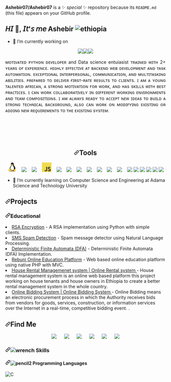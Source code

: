 **Ashebir07/Ashebir07** is a ✨ _special_ ✨ repository because its `README.md` (this file) appears on your GitHub profile.


## 𝘏𝘐 👋, 𝘐𝘵'𝘴 𝘮𝘦 Ashebir <img class="emoji" alt="ethiopia" src="https://github.githubassets.com/images/icons/emoji/unicode/1f1ea-1f1f9.png" width="20" height="20">

- 🔭 I’m currently working on 

<p dir="auto" align="center">
  <a target="_blank" rel="noopener noreferrer nofollow" href="https://camo.githubusercontent.com/289c972697635b040704de4cfcb568e9f4fc0a5ae941d46e28fe5fe68072d10f/68747470733a2f2f696d672e736869656c64732e696f2f62616467652f436f6d7075746572253230456e67696e6565722de29e952d626c75653f7374796c653d666f722d7468652d6261646765266c6f676f3d6c696e7578266c6f676f436f6c6f723d626c61636b266c6162656c436f6c6f723d677265656e26636f6c6f723d666666666666"><img src="https://camo.githubusercontent.com/289c972697635b040704de4cfcb568e9f4fc0a5ae941d46e28fe5fe68072d10f/68747470733a2f2f696d672e736869656c64732e696f2f62616467652f436f6d7075746572253230456e67696e6565722de29e952d626c75653f7374796c653d666f722d7468652d6261646765266c6f676f3d6c696e7578266c6f676f436f6c6f723d626c61636b266c6162656c436f6c6f723d677265656e26636f6c6f723d666666666666" data-canonical-src="https://img.shields.io/badge/Computer%20Engineer-➕-blue?style=for-the-badge&amp;logo=linux&amp;logoColor=black&amp;labelColor=green&amp;color=ffffff" style="max-width: 100%;"></a><a target="_blank" rel="noopener noreferrer nofollow" href="https://camo.githubusercontent.com/20122788d4b580733d3a5220561c3e7419ba5e18072e37af8b0704d614379605/68747470733a2f2f696d672e736869656c64732e696f2f62616467652f507974686f6e253230446576656c6f7065722de29e952d677265656e3f7374796c653d666f722d7468652d6261646765266c6f676f3d707974686f6e266c6162656c436f6c6f723d66666666303026636f6c6f723d666666666666"><img src="https://camo.githubusercontent.com/20122788d4b580733d3a5220561c3e7419ba5e18072e37af8b0704d614379605/68747470733a2f2f696d672e736869656c64732e696f2f62616467652f507974686f6e253230446576656c6f7065722de29e952d677265656e3f7374796c653d666f722d7468652d6261646765266c6f676f3d707974686f6e266c6162656c436f6c6f723d66666666303026636f6c6f723d666666666666" data-canonical-src="https://img.shields.io/badge/Python%20Developer-➕-green?style=for-the-badge&amp;logo=python&amp;labelColor=ffff00&amp;color=ffffff" style="max-width: 100%;"></a><a target="_blank" rel="noopener noreferrer nofollow" href="https://camo.githubusercontent.com/1bfed4e4d3e2173cbf7f7c19be61d55c3a5607e1169da2b7edd2a952f14d18de/68747470733a2f2f696d672e736869656c64732e696f2f62616467652f436f6d706574697469766525323050726f6772616d65722d2d677265656e3f7374796c653d666f722d7468652d6261646765266c6f676f3d61636d266c6162656c436f6c6f723d72656426636f6c6f723d323232373265"><img src="https://camo.githubusercontent.com/1bfed4e4d3e2173cbf7f7c19be61d55c3a5607e1169da2b7edd2a952f14d18de/68747470733a2f2f696d672e736869656c64732e696f2f62616467652f436f6d706574697469766525323050726f6772616d65722d2d677265656e3f7374796c653d666f722d7468652d6261646765266c6f676f3d61636d266c6162656c436f6c6f723d72656426636f6c6f723d323232373265" data-canonical-src="https://img.shields.io/badge/Competitive%20Programer--green?style=for-the-badge&amp;logo=acm&amp;labelColor=red&amp;color=22272e" style="max-width: 100%;"></a> 
</p>


<p dir="auto" align="justify">ᴍᴏᴛɪᴠᴀᴛᴇᴅ  ᴘʏᴛʜᴏɴ ᴅᴇᴠᴇʟᴏᴘᴇʀ and Data science entuiasist ᴛʀᴀɪɴᴇᴅ ᴡɪᴛʜ 2+ ʏᴇᴀʀs ᴏғ ᴇxᴘᴇʀɪᴇɴᴄᴇ. ʜɪɢʜʟʏ ᴇғғᴇᴄᴛɪᴠᴇ ᴀᴛ ʙᴀᴄᴋᴇɴᴅ ᴡᴇʙ ᴅᴇᴠᴇʟᴏᴘᴍᴇɴᴛ  ᴀɴᴅ ᴛᴀsᴋ ᴀᴜᴛᴏᴍᴀᴛɪᴏɴ. ᴇxᴄᴇᴘᴛɪᴏɴᴀʟ ɪɴᴛᴇʀᴘᴇʀsᴏɴᴀʟ, ᴄᴏᴍᴍᴜɴɪᴄᴀᴛɪᴏɴ, ᴀɴᴅ ᴍᴜʟᴛɪᴛᴀsᴋɪɴɢ ᴀʙɪʟɪᴛɪᴇs. ᴘʀᴇᴘᴀʀᴇᴅ ᴛᴏ ᴅᴇʟɪᴠᴇʀ ғɪʀsᴛ-ʀᴀᴛᴇ ʀᴇsᴜʟᴛs ᴛᴏ ᴄʟɪᴇɴᴛs. ɪ ᴀᴍ ᴀ ʏᴏᴜɴɢ ᴛᴀʟᴇɴᴛᴇᴅ ᴀғʀɪᴄᴀɴ, ᴀ sᴛʀᴏɴɢ ᴍᴏᴛɪᴠᴀᴛɪᴏɴ ғᴏʀ ᴡᴏʀᴋ, ᴀɴᴅ ʜᴀs sᴋɪʟʟs ᴡɪᴛʜ ʙᴇsᴛ ᴘʀᴀᴄᴛɪᴄᴇs. ɪ ᴄᴀɴ ᴡᴏʀᴋ ᴄᴏʟʟᴀʙᴏʀᴀᴛɪᴠᴇʟʏ ɪɴ ᴅɪғғᴇʀᴇɴᴛ ᴡᴏʀᴋɪɴɢ ᴇɴᴠɪʀᴏɴᴍᴇɴᴛs ᴀɴᴅ ᴛᴇᴀᴍ ᴄᴏᴍᴘᴏsɪᴛɪᴏɴs. ɪ ᴀᴍ ᴀʟᴡᴀʏs ʀᴇᴀᴅʏ ᴛᴏ ᴀᴄᴄᴇᴘᴛ ɴᴇᴡ ɪᴅᴇᴀs ᴛᴏ ʙᴜɪʟᴅ ᴀ sᴛʀᴏɴɢ ᴛᴇᴄʜɴɪᴄᴀʟ ʙᴀᴄᴋɢʀᴏᴜɴᴅ, ᴀʟsᴏ ᴄᴀɴ ᴡᴏʀᴋ ᴏɴ ᴍᴏᴅɪғʏɪɴɢ ᴇxɪsᴛɪɴɢ ᴏʀ ᴀᴅᴅɪɴɢ ɴᴇᴡ ʀᴇǫᴜɪʀᴇᴍᴇɴᴛs ᴛᴏ ᴛʜᴇ ᴇxɪsᴛɪɴɢ sʏsᴛᴇᴍ.</p>

<br></br>
<br></br>
<h2 dir="auto" align="center"><a id="user-content-tools" class="anchor" aria-hidden="true" href="#tools"><svg class="octicon octicon-link" viewBox="0 0 16 16" version="1.1" width="16" height="16" aria-hidden="true"><path fill-rule="evenodd" d="M7.775 3.275a.75.75 0 001.06 1.06l1.25-1.25a2 2 0 112.83 2.83l-2.5 2.5a2 2 0 01-2.83 0 .75.75 0 00-1.06 1.06 3.5 3.5 0 004.95 0l2.5-2.5a3.5 3.5 0 00-4.95-4.95l-1.25 1.25zm-4.69 9.64a2 2 0 010-2.83l2.5-2.5a2 2 0 012.83 0 .75.75 0 001.06-1.06 3.5 3.5 0 00-4.95 0l-2.5 2.5a3.5 3.5 0 004.95 4.95l1.25-1.25a.75.75 0 00-1.06-1.06l-1.25 1.25a2 2 0 01-2.83 0z"></path></svg></a>Tools</h2>



<p dir="auto" align="center">
  <a href="https://linux.org" rel="nofollow"><img src="https://raw.githubusercontent.com/devicons/devicon/master/icons/linux/linux-original.svg" style="max-width: 100%;" height="30"></a> &nbsp;&nbsp;
  <a href="https://www.python.org" rel="nofollow"><img src="https://camo.githubusercontent.com/90746d48fe18e3173e3c0a920b4e0d553281c7bcd436c013e620892f977a4654/68747470733a2f2f7777772e707974686f6e2e6f72672f7374617469632f66617669636f6e2e69636f" data-canonical-src="https://www.python.org/static/favicon.ico" style="max-width: 100%;" height="30"></a> &nbsp;&nbsp;
  <a href="https://www.php.net" rel="nofollow"><img src="https://camo.githubusercontent.com/0fdd72837c77b38fe1d6368b06628dda6007a4d4a98cbdf721f297d45f4471ce/68747470733a2f2f7777772e7068702e6e65742f66617669636f6e2e7376673f763d32" data-canonical-src="https://www.php.net/favicon.svg?v=2" style="max-width: 100%;" height="30"></a> &nbsp;&nbsp;
  <a href="https://www.google.com/url?sa=t&amp;rct=j&amp;q=&amp;esrc=s&amp;source=web&amp;cd=&amp;cad=rja&amp;uact=8&amp;ved=2ahUKEwjpjb3ultb6AhXZhv0HHeIjA70QFnoECBAQAQ&amp;url=https%3A%2F%2Fdeveloper.mozilla.org%2Fen-US%2Fdocs%2FWeb%2FJavaScript&amp;usg=AOvVaw1Il_CfTbNi4CXc-0nBN5rP" rel="nofollow"><img src="https://raw.githubusercontent.com/github/explore/80688e429a7d4ef2fca1e82350fe8e3517d3494d/topics/javascript/javascript.png" style="max-width: 100%;" height="30"></a> &nbsp;&nbsp;
  <a href="https://djangoproject.com" rel="nofollow"><img src="https://camo.githubusercontent.com/d0d3947e38459028a9d5fd67c5b74b85d5b39f5c145cbe55247add535ecc2485/68747470733a2f2f7374617469632e646a616e676f70726f6a6563742e636f6d2f696d672f69636f6e2d746f7563682e6534383732633464613334312e706e67" data-canonical-src="https://static.djangoproject.com/img/icon-touch.e4872c4da341.png" style="max-width: 100%;" height="30"></a> &nbsp;&nbsp;
  <a href="https://www.django-rest-framework.org/" rel="nofollow"><img src="https://camo.githubusercontent.com/8c45f7cbb87d712b7400853e153b37c48e692fb8cac67f8e3e34b618375a7e23/68747470733a2f2f74312e6461756d63646e2e6e65742f6366696c652f746973746f72792f393931364443333335433630304446433235" data-canonical-src="https://t1.daumcdn.net/cfile/tistory/9916DC335C600DFC25" style="max-width: 100%;" height="30"></a> &nbsp;&nbsp;
  <a href="https://graphql.org" rel="nofollow"><img src="https://camo.githubusercontent.com/4453190c8ab634df9abe355ec7cb0a2f5704c257b3535fa028c1dc3c51d441cd/68747470733a2f2f6772617068716c2e6f72672f696d672f6c6f676f2e737667" data-canonical-src="https://graphql.org/img/logo.svg" style="max-width: 100%;" height="30"></a> &nbsp;&nbsp;
  <a href="https://docs.aiogram.dev/" rel="nofollow"><img src="https://camo.githubusercontent.com/abbbec947064dc12d24d5acaf7a87e9f3b3c55a0b3e29f252aa5b418a481d88d/68747470733a2f2f646f63732e61696f6772616d2e6465762f656e2f6c61746573742f5f7374617469632f6c6f676f2e706e67" data-canonical-src="https://docs.aiogram.dev/en/latest/_static/logo.png" style="max-width: 100%;" height="30"></a> &nbsp;&nbsp;
  <a href="https://www.postgresql.org" rel="nofollow"><img src="https://camo.githubusercontent.com/28720267990402102b0cb17396046ce2e0bd62122502fb9370f2cba3277d2ad3/68747470733a2f2f7777772e706f737467726573716c2e6f72672f66617669636f6e2e69636f" data-canonical-src="https://www.postgresql.org/favicon.ico" style="max-width: 100%;" height="30"></a> &nbsp;&nbsp;
  <a href="https://www.mysql.com" rel="nofollow"><img src="https://camo.githubusercontent.com/b52caf0f32c04576bfa9466ed15bed5a6ba329b48fabb36333bbb6bb81c4c224/68747470733a2f2f6c6162732e6d7973716c2e636f6d2f636f6d6d6f6e2f7468656d65732f73616b696c612f66617669636f6e2e69636f" data-canonical-src="https://labs.mysql.com/common/themes/sakila/favicon.ico" style="max-width: 100%;" height="30"></a> &nbsp;&nbsp;
  <a href="https://www.monodb.com" rel="nofollow"><img src="https://camo.githubusercontent.com/8fc8443ac295b4fb1a533decdb1c99f6e649224388b8f24251d4fa422313a07a/68747470733a2f2f6163636f756e742e6d6f6e676f64622e636f6d2f7374617469632f696d616765732f66617669636f6e2e69636f" data-canonical-src="https://account.mongodb.com/static/images/favicon.ico" style="max-width: 100%;" height="30"></a> &nbsp;&nbsp;
  <a href="https://git-scm.com" rel="nofollow"><img src="https://camo.githubusercontent.com/2df23cad5eeccb6ea2d0a4ad7319b2dc73957795b7eede553e52e3c60c59113b/68747470733a2f2f6769742d73636d2e636f6d2f66617669636f6e2e69636f" data-canonical-src="https://git-scm.com/favicon.ico" style="max-width: 100%;" height="30"></a>
  <a href="https://pandas.pydata.org" rel="nofollow"><img src="https://camo.githubusercontent.com/130fd689af9cd1ccf8b7e2b17547efbaaee4b782ae8cf6c3893f71208ff1de53/68747470733a2f2f70616e6461732e7079646174612e6f72672f7374617469632f696d672f70616e6461735f77686974652e737667" data-canonical-src="https://pandas.pydata.org/static/img/pandas_white.svg" style="max-width: 100%;" height="30"></a>
  <a href="https://numpy.org/" rel="nofollow"><img src="https://camo.githubusercontent.com/c844e844fe08aedc80a137a59df24f6d9eae36946e4d2788e9923b296718c96b/68747470733a2f2f6e756d70792e6f72672f696d616765732f6c6f676f2e737667" data-canonical-src="https://numpy.org/images/logo.svg" style="max-width: 100%;" height="30"></a>
  <a href="https://matplotlib.org/" rel="nofollow"><img src="https://camo.githubusercontent.com/4665d35b14489b64910459327070900e05a26eefea64adc162fd8ad106572bfd/68747470733a2f2f6d6174706c6f746c69622e6f72672f5f7374617469632f696d616765732f6c6f676f322e737667" data-canonical-src="https://matplotlib.org/_static/images/logo2.svg" style="max-width: 100%;" height="30"></a>
  <a href="https://scikit-learn.org/" rel="nofollow"><img src="https://camo.githubusercontent.com/1d558c40dabf9c6ba6000aee6bf0831cbae21ee825097a26049f98757ba071fb/68747470733a2f2f7363696b69742d6c6561726e2e6f72672f737461626c652f5f7374617469632f7363696b69742d6c6561726e2d6c6f676f2d736d616c6c2e706e67" data-canonical-src="https://scikit-learn.org/stable/_static/scikit-learn-logo-small.png" style="max-width: 100%;" height="30"></a>
  <a href="https://scipy.org" rel="nofollow"><img src="https://camo.githubusercontent.com/24cd38020a5e33a424008bdcadf8119e2f4115d531a60e5cfb860f6e0986df3e/68747470733a2f2f73636970792e6f72672f696d616765732f6c6f676f2e737667" data-canonical-src="https://scipy.org/images/logo.svg" style="max-width: 100%;" height="30"></a>
 </p>





<!-- <h2 dir="auto"><a id="user-content-about-me" class="anchor" aria-hidden="true" href="#about-me"><svg class="octicon octicon-link" viewBox="0 0 16 16" version="1.1" width="16" height="16" aria-hidden="true"><path fill-rule="evenodd" d="M7.775 3.275a.75.75 0 001.06 1.06l1.25-1.25a2 2 0 112.83 2.83l-2.5 2.5a2 2 0 01-2.83 0 .75.75 0 00-1.06 1.06 3.5 3.5 0 004.95 0l2.5-2.5a3.5 3.5 0 00-4.95-4.95l-1.25 1.25zm-4.69 9.64a2 2 0 010-2.83l2.5-2.5a2 2 0 012.83 0 .75.75 0 001.06-1.06 3.5 3.5 0 00-4.95 0l-2.5 2.5a3.5 3.5 0 004.95 4.95l1.25-1.25a.75.75 0 00-1.06-1.06l-1.25 1.25a2 2 0 01-2.83 0z"></path></svg></a>About Me</h2> -->


- 🌱 I’m currently learning on Computer Science and Engineering at Adama Science and Technology University 

<h2 dir="auto"><a id="user-content-projects" class="anchor" aria-hidden="true" href="#projects"><svg class="octicon octicon-link" viewBox="0 0 16 16" version="1.1" width="16" height="16" aria-hidden="true"><path fill-rule="evenodd" d="M7.775 3.275a.75.75 0 001.06 1.06l1.25-1.25a2 2 0 112.83 2.83l-2.5 2.5a2 2 0 01-2.83 0 .75.75 0 00-1.06 1.06 3.5 3.5 0 004.95 0l2.5-2.5a3.5 3.5 0 00-4.95-4.95l-1.25 1.25zm-4.69 9.64a2 2 0 010-2.83l2.5-2.5a2 2 0 012.83 0 .75.75 0 001.06-1.06 3.5 3.5 0 00-4.95 0l-2.5 2.5a3.5 3.5 0 004.95 4.95l1.25-1.25a.75.75 0 00-1.06-1.06l-1.25 1.25a2 2 0 01-2.83 0z"></path></svg></a>Projects</h2>

<h3 dir="auto"><a id="user-content-educational" class="anchor" aria-hidden="true" href="#educational"><svg class="octicon octicon-link" viewBox="0 0 16 16" version="1.1" width="16" height="16" aria-hidden="true"><path fill-rule="evenodd" d="M7.775 3.275a.75.75 0 001.06 1.06l1.25-1.25a2 2 0 112.83 2.83l-2.5 2.5a2 2 0 01-2.83 0 .75.75 0 00-1.06 1.06 3.5 3.5 0 004.95 0l2.5-2.5a3.5 3.5 0 00-4.95-4.95l-1.25 1.25zm-4.69 9.64a2 2 0 010-2.83l2.5-2.5a2 2 0 012.83 0 .75.75 0 001.06-1.06 3.5 3.5 0 00-4.95 0l-2.5 2.5a3.5 3.5 0 004.95 4.95l1.25-1.25a.75.75 0 00-1.06-1.06l-1.25 1.25a2 2 0 01-2.83 0z"></path></svg></a>Educational</h3>

<li><a href="https://github.com/rebunitech/rsa.encryption">RSA Encryption</a> - A RSA implementation using Python with simple clients.</li>
<li><a href="https://github.com/rebunitech/sms.spam.detection">SMS Spam Detection</a> - Spam message detector using Natural Language Processing.</li>
<li><a href="https://github.com/rebunitech/deterministic.finite.automata">Deterministic Finite Automata (DFA)</a> - Deterministic Finite Automata (DFA) Implementation.</li>
<li><a href="https://github.com/rebunitech/rebuni.online.education.platform">Rebuni Online Education Platform</a> - Web based online education platform using native PHP with MVC.</li>

<li><a href="https://github.com/Ashebir07/softwarerequirement-projects">House Rental Managemenet system | Online Rental system </a> - House rental management system is an online web based platform this project working on house tenants and house owners in Ethiopia to create a better rental management system in the whole country.</li>

<li><a href="https://github.com/Ashebir07/softwarerequirement-projects">Online Bidding System | Online Bidding System </a> - Online Bidding means an electronic procurement process in which the Authority receives bids from vendors for goods, services, construction, or information services over the Internet in a real-time, competitive bidding event. .</li>


<h2 dir="auto"><a id="user-content-find-me" class="anchor" aria-hidden="true" href="#find-me"><svg class="octicon octicon-link" viewBox="0 0 16 16" version="1.1" width="16" height="16" aria-hidden="true"><path fill-rule="evenodd" d="M7.775 3.275a.75.75 0 001.06 1.06l1.25-1.25a2 2 0 112.83 2.83l-2.5 2.5a2 2 0 01-2.83 0 .75.75 0 00-1.06 1.06 3.5 3.5 0 004.95 0l2.5-2.5a3.5 3.5 0 00-4.95-4.95l-1.25 1.25zm-4.69 9.64a2 2 0 010-2.83l2.5-2.5a2 2 0 012.83 0 .75.75 0 001.06-1.06 3.5 3.5 0 00-4.95 0l-2.5 2.5a3.5 3.5 0 004.95 4.95l1.25-1.25a.75.75 0 00-1.06-1.06l-1.25 1.25a2 2 0 01-2.83 0z"></path></svg></a>Find Me</h2>




<p dir="auto" align="center">
  <a href="https://github.com/Ashebir07"><img src="https://github.com/fluidicon.png" style="max-width: 100%;" height="50"></a> &nbsp;&nbsp;&nbsp;&nbsp;
  <a href="https://www.linkedin.com/in/ashebir-wondemeneh-47b6051a2/" rel="nofollow"><img src="https://camo.githubusercontent.com/68b6b1fabe852c6adf8f319b6a7fcb187504989ad5c9495a4e0666f292c72278/68747470733a2f2f63646e332e69636f6e66696e6465722e636f6d2f646174612f69636f6e732f696e6669636f6e732f3531322f6c696e6b6564696e2e706e67" data-canonical-src="https://cdn3.iconfinder.com/data/icons/inficons/512/linkedin.png" style="max-width: 100%;" height="50"></a> &nbsp;&nbsp;&nbsp;&nbsp;
  <a href="mailtoashu07wondemeneh@gmail.com"><img src="https://camo.githubusercontent.com/e5ceae95fee4fbb3690783d8631805e2484485937a8f526960c745e984fafa7a/68747470733a2f2f73736c2e677374617469632e636f6d2f75692f76312f69636f6e732f6d61696c2f7266722f676d61696c2e69636f" data-canonical-src="https://ssl.gstatic.com/ui/v1/icons/mail/rfr/gmail.ico" style="max-width: 100%;" height="50"></a> &nbsp;&nbsp;&nbsp;&nbsp;
  <a href="https://t.me/Abuchuuuu" rel="nofollow"><img src="https://camo.githubusercontent.com/4339949bfd10b0f790bd7df45f0cb9c498cded2e613b4740c94617ef83e1548c/68747470733a2f2f74656c656772616d2e6f72672f696d672f776562736974655f69636f6e2e737667" data-canonical-src="https://telegram.org/img/website_icon.svg" style="max-width: 100%;" height="50"></a> &nbsp;&nbsp;&nbsp;&nbsp;
  <a href="https://facebook.com/ashebir wondemene" rel="nofollow"><img src="https://camo.githubusercontent.com/6eca6b67ba0caa7343b88b7769e6521863bc9023c93acc80ec3e3ee95d6911c6/68747470733a2f2f7374617469632e78782e666263646e2e6e65742f727372632e7068702f79442f722f64345a4956582d35432d622e69636f" data-canonical-src="https://static.xx.fbcdn.net/rsrc.php/yD/r/d4ZIVX-5C-b.ico" style="max-width: 100%;" height="50"></a> &nbsp;&nbsp;&nbsp;&nbsp;
  <a href="https://twitter.com/Ashebir07" rel="nofollow"><img src="https://camo.githubusercontent.com/31a742affd790d0cca965213f3fa59cc4ee09401d102590c508ae9d77023360c/68747470733a2f2f6162732e7477696d672e636f6d2f66617669636f6e732f747769747465722e322e69636f" data-canonical-src="https://abs.twimg.com/favicons/twitter.2.ico" style="max-width: 100%;" height="50"></a>
</p>


<h3 dir="auto"><a id="user-content--skills" class="anchor" aria-hidden="true" href="#-skills"><svg class="octicon octicon-link" viewBox="0 0 16 16" version="1.1" width="16" height="16" aria-hidden="true"><path fill-rule="evenodd" d="M7.775 3.275a.75.75 0 001.06 1.06l1.25-1.25a2 2 0 112.83 2.83l-2.5 2.5a2 2 0 01-2.83 0 .75.75 0 00-1.06 1.06 3.5 3.5 0 004.95 0l2.5-2.5a3.5 3.5 0 00-4.95-4.95l-1.25 1.25zm-4.69 9.64a2 2 0 010-2.83l2.5-2.5a2 2 0 012.83 0 .75.75 0 001.06-1.06 3.5 3.5 0 00-4.95 0l-2.5 2.5a3.5 3.5 0 004.95 4.95l1.25-1.25a.75.75 0 00-1.06-1.06l-1.25 1.25a2 2 0 01-2.83 0z"></path></svg></a><g-emoji class="g-emoji" alias="wrench" fallback-src="https://github.githubassets.com/images/icons/emoji/unicode/1f527.png"><img class="emoji" alt="wrench" src="https://github.githubassets.com/images/icons/emoji/unicode/1f527.png" width="20" height="20"></g-emoji> Skills</h3>


<h4 dir="auto"><a id="user-content-️-programming-languages" class="anchor" aria-hidden="true" href="#️-programming-languages"><svg class="octicon octicon-link" viewBox="0 0 16 16" version="1.1" width="16" height="16" aria-hidden="true"><path fill-rule="evenodd" d="M7.775 3.275a.75.75 0 001.06 1.06l1.25-1.25a2 2 0 112.83 2.83l-2.5 2.5a2 2 0 01-2.83 0 .75.75 0 00-1.06 1.06 3.5 3.5 0 004.95 0l2.5-2.5a3.5 3.5 0 00-4.95-4.95l-1.25 1.25zm-4.69 9.64a2 2 0 010-2.83l2.5-2.5a2 2 0 012.83 0 .75.75 0 001.06-1.06 3.5 3.5 0 00-4.95 0l-2.5 2.5a3.5 3.5 0 004.95 4.95l1.25-1.25a.75.75 0 00-1.06-1.06l-1.25 1.25a2 2 0 01-2.83 0z"></path></svg></a><g-emoji class="g-emoji" alias="pencil2" fallback-src="https://github.githubassets.com/images/icons/emoji/unicode/270f.png"><img class="emoji" alt="pencil2" src="https://github.githubassets.com/images/icons/emoji/unicode/270f.png" width="20" height="20"></g-emoji> Programming Languages</h4>





<img src="https://camo.githubusercontent.com/5859172b2d0854f4d70d35118ae1fbb8d92f967ea654f1bb1bdae4a346d03926/68747470733a2f2f696d672e736869656c64732e696f2f62616467652f632d2532333030353939432e7376673f7374796c653d666f722d7468652d6261646765266c6f676f3d63266c6f676f436f6c6f723d7768697465" alt="C" data-canonical-src="https://img.shields.io/badge/c-%2300599C.svg?style=for-the-badge&amp;logo=c&amp;logoColor=white" style="max-width: 100%;">




<!-- - 👯 I’m looking to collaborate on 
- 🤔 I’m looking for help with ...
- 💬 Ask me about ...
- 📫 How to reach me: ...
- 😄 Pronouns: ...
- ⚡ Fun fact: ... -->
